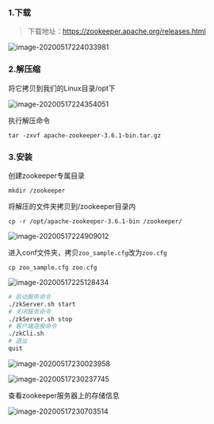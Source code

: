 ### 1.下载

> 下载地址：https://zookeeper.apache.org/releases.html

![image-20200517224033981](https://cxhello.oss-cn-beijing.aliyuncs.com/image/image-20200517224033981.png)

### 2.解压缩

将它拷贝到我们的Linux目录/opt下

![image-20200517224354051](https://cxhello.oss-cn-beijing.aliyuncs.com/image/image-20200517224354051.png)

执行解压命令

`tar -zxvf apache-zookeeper-3.6.1-bin.tar.gz`

### 3.安装

创建zookeeper专属目录

`mkdir /zookeeper`

将解压的文件夹拷贝到/zookeeper目录内

`cp -r /opt/apache-zookeeper-3.6.1-bin /zookeeper/`

![image-20200517224909012](https://cxhello.oss-cn-beijing.aliyuncs.com/image/image-20200517224909012.png)

进入conf文件夹，拷贝`zoo_sample.cfg`改为`zoo.cfg`

`cp zoo_sample.cfg zoo.cfg`

![image-20200517225128434](https://cxhello.oss-cn-beijing.aliyuncs.com/image/image-20200517225128434.png)

```bash
# 启动服务命令
./zkServer.sh start
# 关闭服务命令
./zkServer.sh stop
# 客户端连接命令
./zkCli.sh
# 退出
quit
```

![image-20200517230023958](https://cxhello.oss-cn-beijing.aliyuncs.com/image/image-20200517230023958.png)

![image-20200517230237745](https://cxhello.oss-cn-beijing.aliyuncs.com/image/image-20200517230237745.png)

查看zookeeper服务器上的存储信息

![image-20200517230703514](https://cxhello.oss-cn-beijing.aliyuncs.com/image/image-20200517230703514.png)